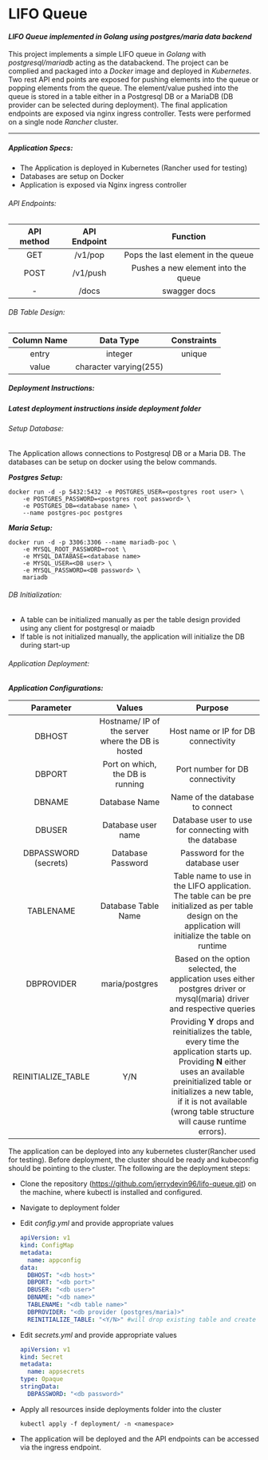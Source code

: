 # LIFO Queue

#### *LIFO Queue implemented in Golang using postgres/maria data backend*

This project implements a simple LIFO queue in *Golang* with *postgresql/mariadb* acting as the databackend. The project can be complied and packaged into a *Docker* image and deployed in *Kubernetes*. Two rest API end points are exposed for pushing elements into the queue or popping elements from the queue. The element/value pushed into the queue is stored in a table either in a Postgresql DB or a MariaDB (DB provider can be selected during deployment). The final application endpoints are exposed via nginx ingress controller. Tests were performed on a single node *Rancher* cluster.

------



##### Application Specs:

- The Application is deployed in Kubernetes (Rancher used for testing)
- Databases are setup on Docker
- Application is exposed via Nginx ingress controller

###### API Endpoints:

| **API method** | **API Endpoint** |            **Function**             |
| :------------: | :--------------: | :---------------------------------: |
|      GET       |     /v1/pop      | Pops the last element in the queue  |
|      POST      |     /v1/push     | Pushes a new element into the queue |
|       -        |      /docs       |            swagger docs             |

###### DB Table Design:

| **Column Name** |     **Data Type**      | **Constraints** |
| :-------------: | :--------------------: | :-------------: |
|      entry      |        integer         |     unique      |
|      value      | character varying(255) |                 |

##### Deployment Instructions:

##### Latest deployment instructions inside deployment folder

[deployment instructions]: https://github.com/jerrydevin96/lifo-queue/blob/main/deployment/deploy-instructions.md	"deployment-instructions"



###### Setup Database:

The Application allows connections to Postgresql DB or a Maria DB. The databases can be setup on docker using the below commands.

***Postgres Setup:***

```shell
docker run -d -p 5432:5432 -e POSTGRES_USER=<postgres root user> \
	-e POSTGRES_PASSWORD=<postgres root password> \
	-e POSTGRES_DB=<database name> \
	--name postgres-poc postgres
```

***Maria Setup:***

```shell
docker run -d -p 3306:3306 --name mariadb-poc \
	-e MYSQL_ROOT_PASSWORD=root \
	-e MYSQL_DATABASE=<database name>
	-e MYSQL_USER=<DB user> \
	-e MYSQL_PASSWORD=<DB password> \
	mariadb
```

###### DB Initialization:

- A table can be initialized manually as per the table design provided using any client for postgresql or maiadb
- If table is not initialized manually, the application will initialize the DB during start-up

###### Application Deployment:

***Application Configurations:***

|    **Parameter**     |                    **Values**                     |                         **Purpose**                          |
| :------------------: | :-----------------------------------------------: | :----------------------------------------------------------: |
|        DBHOST        | Hostname/ IP of the server where the DB is hosted |             Host name or IP for DB connectivity              |
|        DBPORT        |         Port on which, the DB is running          |               Port number for DB connectivity                |
|        DBNAME        |                   Database Name                   |               Name of the database to connect                |
|        DBUSER        |                Database user name                 |    Database user to use for connecting with the database     |
| DBPASSWORD (secrets) |                 Database Password                 |                Password for the database user                |
|      TABLENAME       |                Database Table Name                | Table name to use in the LIFO application. The table can be pre initialized as per table design on the application will initialize the table on runtime |
|      DBPROVIDER      |                  maria/postgres                   | Based on the option selected, the application uses either postgres driver or mysql(maria) driver and respective queries |
|  REINITIALIZE_TABLE  |                        Y/N                        | Providing **Y** drops and reinitializes the table, every time the application starts up. Providing **N** either uses an available preinitialized table or initializes a new table, if it is not available (wrong table structure will cause runtime errors). |

The application can be deployed into any kubernetes cluster(Rancher used for testing). Before deployment, the cluster should be ready and kubeconfig should be pointing to the cluster. The following are the deployment steps:

- Clone the repository (https://github.com/jerrydevin96/lifo-queue.git) on the machine, where kubectl is installed and configured.

- Navigate to deployment folder

- Edit *config.yml* and provide appropriate values

  ```yaml
  apiVersion: v1
  kind: ConfigMap
  metadata:
    name: appconfig
  data:
    DBHOST: "<db host>"
    DBPORT: "<db port>"
    DBUSER: "<db user>"
    DBNAME: "<db name>"
    TABLENAME: "<db table name>"
    DBPROVIDER: "<db provider (postgres/maria)>"
    REINITIALIZE_TABLE: "<Y/N>" #will drop existing table and create a new one if 'Y'
  ```

- Edit *secrets.yml* and provide appropriate values

  ```yaml
  apiVersion: v1
  kind: Secret
  metadata:
    name: appsecrets
  type: Opaque
  stringData:
    DBPASSWORD: "<db password>"
  ```

- Apply all resources inside deployments folder into the cluster

  ```shell
  kubectl apply -f deployment/ -n <namespace>
  ```

- The application will be deployed and the API endpoints can be accessed via the ingress endpoint.